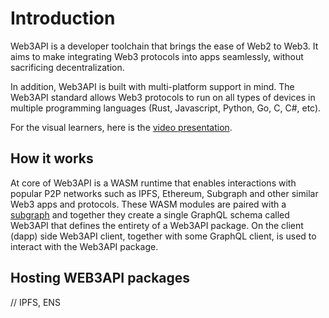 # Introduction

Web3API is a developer toolchain that brings the ease of Web2 to Web3.
It aims to make integrating Web3 protocols into apps seamlessly, without sacrificing decentralization.

In addition, Web3API is built with multi-platform support in mind. The Web3API standard allows Web3 protocols to run on all types of devices in multiple programming languages (Rust, Javascript, Python, Go, C, C#, etc).

For the visual learners, here is the [video presentation](http://video.web3api.eth.link/).

## How it works

At core of Web3API is a WASM runtime that enables interactions with popular P2P networks such as
IPFS, Ethereum, Subgraph and other similar Web3 apps and protocols.
These WASM modules are paired with a [subgraph](https://thegraph.com/) and together they create a single GraphQL schema called Web3API that defines the entirety of a Web3API package.
On the client (dapp) side Web3API client, together with some GraphQL client, is used to interact with the Web3API package. 

## Hosting WEB3API packages

// IPFS, ENS
